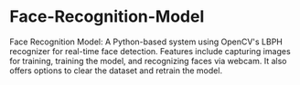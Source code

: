 # Face-Recognition-Model
Face Recognition Model: A Python-based system using OpenCV's LBPH recognizer for real-time face detection. Features include capturing images for training, training the model, and recognizing faces via webcam. It also offers options to clear the dataset and retrain the model.
